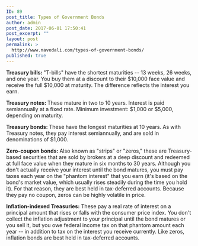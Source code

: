 ```yaml
---
ID: 89
post_title: Types of Government Bonds
author: admin
post_date: 2017-06-01 17:50:41
post_excerpt: ""
layout: post
permalink: >
  http://www.navedali.com/types-of-government-bonds/
published: true
---
```

<p class="speakable"><strong>Treasury bills: </strong>"T-bills" have the shortest maturities -- 13 weeks, 26 weeks, and one year. You buy them at a discount to their $10,000 face value and receive the full $10,000 at maturity. The difference reflects the interest you earn.</p>
<strong>Treasury notes: </strong>These mature in two to 10 years. Interest is paid semiannually at a fixed rate. Minimum investment: $1,000 or $5,000, depending on maturity.

<strong>Treasury bonds: </strong>These have the longest maturities at 10 years. As with Treasury notes, they pay interest semiannually, and are sold in denominations of $1,000.

<strong>Zero-coupon bonds: </strong>Also known as "strips" or "zeros," these are Treasury-based securities that are sold by brokers at a deep discount and redeemed at full face value when they mature in six months to 30 years. Although you don't actually receive your interest until the bond matures, you must pay taxes each year on the "phantom interest" that you earn (it's based on the bond's market value, which usually rises steadily during the time you hold it). For that reason, they are best held in tax-deferred accounts. Because they pay no coupon, zeros can be highly volatile in price.

<strong>Inflation-indexed Treasuries:</strong> These pay a real rate of interest on a principal amount that rises or falls with the consumer price index. You don't collect the inflation adjustment to your principal until the bond matures or you sell it, but you owe federal income tax on that phantom amount each year -- in addition to tax on the interest you receive currently. Like zeros, inflation bonds are best held in tax-deferred accounts.
